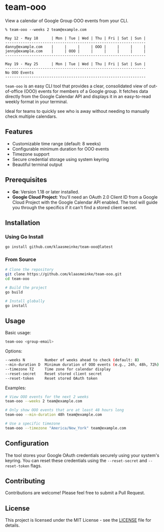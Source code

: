 # team-ooo

View a calendar of Google Group OOO events from your CLI.

```
% team-ooo --weeks 2 team@example.com

May 12 - May 18      | Mon | Tue | Wed | Thu | Fri | Sat | Sun |
----------------------------------------------------------------
danny@example.com    |     |     |     | OOO |     |     |     |
jenny@example.com    |     | OOO |     |     |     |     |     |
----------------------------------------------------------------

May 19 - May 25      | Mon | Tue | Wed | Thu | Fri | Sat | Sun |
----------------------------------------------------------------
No OOO Events
----------------------------------------------------------------
```

`team-ooo` is an easy CLI tool that provides a clear, consolidated view of out-of-office (OOO) events for members of a Google group. It fetches data directly from the Google Calendar API and displays it in an easy-to-read weekly format in your terminal.

Ideal for teams to quickly see who is away without needing to manually check multiple calendars.

## Features

- Customizable time range (default: 8 weeks)
- Configurable minimum duration for OOO events
- Timezone support
- Secure credential storage using system keyring
- Beautiful terminal output

## Prerequisites

* **Go**: Version 1.18 or later installed.
* **Google Cloud Project**: You'll need an OAuth 2.0 Client ID from a Google Cloud Project with the Google Calendar API enabled. The tool will guide you through the specifics if it can't find a stored client secret.

## Installation

### Using Go Install

```bash
go install github.com/klaasmeinke/team-ooo@latest
```

### From Source

```bash
# Clone the repository
git clone https://github.com/klaasmeinke/team-ooo.git
cd team-ooo

# Build the project
go build

# Install globally
go install
```

## Usage

Basic usage:
```bash
team-ooo <group-email>
```

Options:
```bash
--weeks N         Number of weeks ahead to check (default: 8)
--min-duration D  Minimum duration of OOO events (e.g., 24h, 48h, 72h)
--timezone TZ     Time zone for calendar display
--reset-secret    Reset stored client secret
--reset-token     Reset stored OAuth token
```

Examples:
```bash
# View OOO events for the next 2 weeks
team-ooo --weeks 2 team@example.com

# Only show OOO events that are at least 48 hours long
team-ooo --min-duration 48h team@example.com

# Use a specific timezone
team-ooo --timezone "America/New_York" team@example.com
```

## Configuration

The tool stores your Google OAuth credentials securely using your system's keyring. You can reset these credentials using the `--reset-secret` and `--reset-token` flags.

## Contributing

Contributions are welcome! Please feel free to submit a Pull Request.

## License

This project is licensed under the MIT License - see the [LICENSE](LICENSE) file for details.

